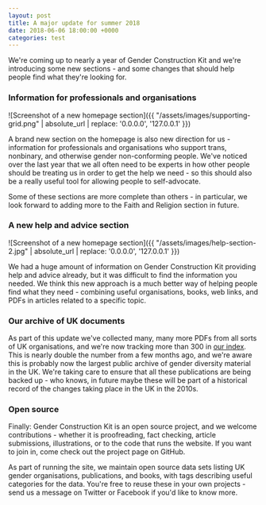 ```yaml
---
layout: post
title: A major update for summer 2018
date: 2018-06-06 18:00:00 +0000
categories: test
---
```


We're coming up to nearly a year of Gender Construction Kit and we're introducing some new sections - and some changes that should help people find what they're looking for.

### Information for professionals and organisations

![Screenshot of a new homepage section]({{ "/assets/images/supporting-grid.png" | absolute_url | replace: '0.0.0.0', '127.0.0.1' }})

A brand new section on the homepage is also new direction for us - information for professionals and organisations who support trans, nonbinary, and otherwise gender non-conforming people. We've noticed over the last year that we all often need to be experts in how other people should be treating us in order to get the help we need - so this should also be a really useful tool for allowing people to self-advocate.

Some of these sections are more complete than others - in particular, we look forward to adding more to the Faith and Religion section in future.

### A new help and advice section

![Screenshot of a new homepage section]({{ "/assets/images/help-section-2.jpg" | absolute_url | replace: '0.0.0.0', '127.0.0.1' }})

We had a huge amount of information on Gender Construction Kit providing help and advice already, but it was difficult to find the information you needed. We think this new approach is a much better way of helping people find what they need - combining useful organisations, books, web links, and PDFs in articles related to a specific topic.

### Our archive of UK documents

As part of this update we've collected many, many more PDFs from all sorts of UK organisations, and we're now tracking more than 300 in [our index](http://genderkit.org.uk/publications). This is nearly double the number from a few months ago, and we're aware this is probably now the largest public archive of gender diversity material in the UK. We're taking care to ensure that all these publications are being backed up - who knows, in future maybe these will be part of a historical record of the changes taking place in the UK in the 2010s.

### Open source

Finally: Gender Construction Kit is an open source project, and we welcome contributions - whether it is proofreading, fact checking, article submissions, illustrations, or to the code that runs the website. If you want to join in, come check out the project page on GitHub.

As part of running the site, we maintain open source data sets listing UK gender organisations, publications, and books, with tags describing useful categories for the data. You're free to reuse these in your own projects - send us a message on Twitter or Facebook if you'd like to know more.